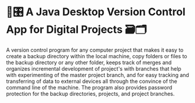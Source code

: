 # 💾🎛 A Java Desktop Version Control App for Digital Projects 🗃🗂

A version control program for any computer project that makes it easy to create a backup directory within the local machine, copy folders or files to the backup directory or any other folder,  keeps track of merges and organizes incremental development of project's with branches that help with experimenting of the master project branch, and for easy tracking and transferring of data to external devices all through the convince of the command line of the machine. The program also provides password protection for the backup directories, projects, and project branches. 
